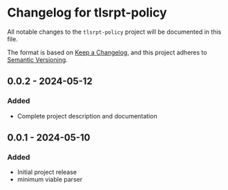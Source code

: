# Changelog for tlsrpt-policy

All notable changes to the `tlsrpt-policy` project will be documented in this file.

The format is based on [Keep a Changelog](https://keepachangelog.com/en/1.1.0/),
and this project adheres to [Semantic Versioning](https://semver.org/spec/v2.0.0.html).

## 0.0.2 - 2024-05-12

### Added

  - Complete project description and documentation

## 0.0.1 - 2024-05-10

### Added

  - Initial project release
  - minimum viable parser
